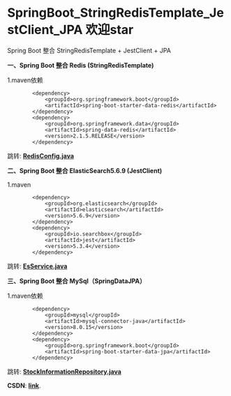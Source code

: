 # SpringBoot_StringRedisTemplate_JestClient_JPA 欢迎star
Spring Boot 整合 StringRedisTemplate + JestClient + JPA 

**一、Spring Boot 整合 Redis (StringRedisTemplate)**

1.maven依赖
```
        <dependency>
            <groupId>org.springframework.boot</groupId>
            <artifactId>spring-boot-starter-data-redis</artifactId>
        </dependency>
        <dependency>
            <groupId>org.springframework.data</groupId>
            <artifactId>spring-data-redis</artifactId>
            <version>2.1.5.RELEASE</version>
        </dependency>
```
跳转: [**RedisConfig.java**](https://github.com/TianShengBingFeiNiuRen/SpringBoot_StringRedisTemplate_JestClient_JPA/blob/master/stock-market-macd-calculate/src/main/java/com/blockchaindata/stockmarketmacdcalculate/config/RedisConfig.java)

**二、Spring Boot 整合 ElasticSearch5.6.9 (JestClient)**

1.maven

```
        <dependency>
            <groupId>org.elasticsearch</groupId>
            <artifactId>elasticsearch</artifactId>
            <version>5.6.9</version>
        </dependency>
        <dependency>
            <groupId>io.searchbox</groupId>
            <artifactId>jest</artifactId>
            <version>5.3.4</version>
        </dependency>
```
跳转: [**EsService.java**](https://github.com/TianShengBingFeiNiuRen/SpringBoot_StringRedisTemplate_JestClient_JPA/blob/master/stock-market-macd-calculate/src/main/java/com/blockchaindata/stockmarketmacdcalculate/service/EsService.java)

**三、Spring Boot 整合 MySql（SpringDataJPA）**

1.maven依赖

```
        <dependency>
            <groupId>mysql</groupId>
            <artifactId>mysql-connector-java</artifactId>
            <version>8.0.15</version>
        </dependency>
        <dependency>
            <groupId>org.springframework.boot</groupId>
            <artifactId>spring-boot-starter-data-jpa</artifactId>
        </dependency>
```
跳转: [**StockInformationRepository.java**](https://github.com/TianShengBingFeiNiuRen/SpringBoot_StringRedisTemplate_JestClient_JPA/blob/master/stock-market-macd-calculate/src/main/java/com/blockchaindata/stockmarketmacdcalculate/dao/StockInformationRepository.java)

**CSDN**: [**link**](https://blog.csdn.net/weixin_39792935/article/details/87862919).
